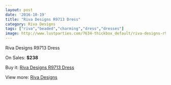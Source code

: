 ```yaml
---
layout: post
date: '2016-10-19'
title: "Riva Designs R9713 Dress"
category: Riva Designs
tags: ["riva","beaded","charming","dress","dresses"]
image: http://www.lustparties.com/7634-thickbox_default/riva-designs-r9713-dress.jpg
---
```

Riva Designs R9713 Dress

On Sales: **$238**
<a href="https://www.lustparties.com/en/riva-designs/2540-riva-designs-r9713-dress.html"><amp-img layout="responsive" width="600" height="600" src="//www.lustparties.com/7634-thickbox_default/riva-designs-r9713-dress.jpg" alt="Riva Designs R9713 Dress 0" /></a>
<a href="https://www.lustparties.com/en/riva-designs/2540-riva-designs-r9713-dress.html"><amp-img layout="responsive" width="600" height="600" src="//www.lustparties.com/7635-thickbox_default/riva-designs-r9713-dress.jpg" alt="Riva Designs R9713 Dress 1" /></a>
<a href="https://www.lustparties.com/en/riva-designs/2540-riva-designs-r9713-dress.html"><amp-img layout="responsive" width="600" height="600" src="//www.lustparties.com/7636-thickbox_default/riva-designs-r9713-dress.jpg" alt="Riva Designs R9713 Dress 2" /></a>

Buy it: [Riva Designs R9713 Dress](https://www.lustparties.com/en/riva-designs/2540-riva-designs-r9713-dress.html "Riva Designs R9713 Dress")

View more: [Riva Designs](https://www.lustparties.com/en/6-riva-designs "Riva Designs")